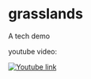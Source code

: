 # grasslands
A tech demo

youtube video:

[![Youtube link](https://img.youtube.com/vi/TdAYcdHd6Hs/0.jpg)](https://www.youtube.com/watch?v=TdAYcdHd6Hs)
